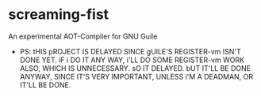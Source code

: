 screaming-fist
==============

An experimental AOT-Compiler for GNU Guile

* PS: tHIS pROJECT IS DELAYED SINCE gUILE'S REGISTER-vm ISN'T DONE YET. iF i DO IT ANY WAY, i'LL DO SOME REGISTER-vm WORK
  ALSO, WHICH IS UNNECESSARY. sO IT DELAYED. bUT IT'LL BE DONE ANYWAY, SINCE IT'S VERY IMPORTANT, UNLESS i'M A DEADMAN, 
  OR IT'LL BE DONE.
